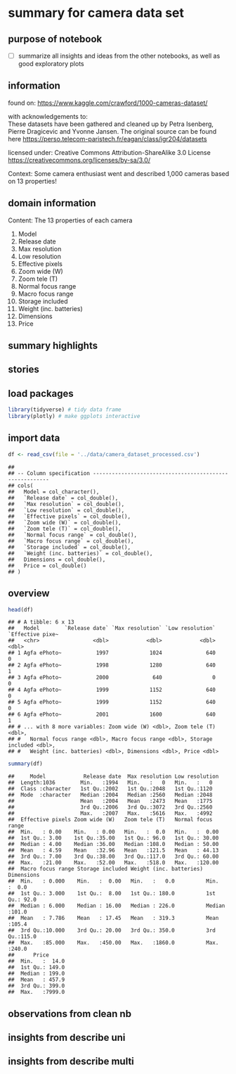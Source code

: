 summary for camera data set
================

## purpose of notebook

-   [ ] summarize all insights and ideas from the other notebooks, as
    well as good exploratory plots

## information

found on: <https://www.kaggle.com/crawford/1000-cameras-dataset/>

with acknowledgements to:  
These datasets have been gathered and cleaned up by Petra Isenberg,
Pierre Dragicevic and Yvonne Jansen. The original source can be found
here <https://perso.telecom-paristech.fr/eagan/class/igr204/datasets>

licensed under: Creative Commons Attribution-ShareAlike 3.0 License
<https://creativecommons.org/licenses/by-sa/3.0/>

Context: Some camera enthusiast went and described 1,000 cameras based
on 13 properties!

## domain information

Content: The 13 properties of each camera  
1. Model  
2. Release date  
3. Max resolution  
4. Low resolution  
5. Effective pixels  
6. Zoom wide (W)  
7. Zoom tele (T)  
8. Normal focus range  
9. Macro focus range  
10. Storage included  
11. Weight (inc. batteries)  
12. Dimensions  
13. Price

## summary highlights

## stories

## load packages

``` r
library(tidyverse) # tidy data frame
library(plotly) # make ggplots interactive
```

## import data

``` r
df <- read_csv(file = '../data/camera_dataset_processed.csv')
```

    ## 
    ## -- Column specification --------------------------------------------------------
    ## cols(
    ##   Model = col_character(),
    ##   `Release date` = col_double(),
    ##   `Max resolution` = col_double(),
    ##   `Low resolution` = col_double(),
    ##   `Effective pixels` = col_double(),
    ##   `Zoom wide (W)` = col_double(),
    ##   `Zoom tele (T)` = col_double(),
    ##   `Normal focus range` = col_double(),
    ##   `Macro focus range` = col_double(),
    ##   `Storage included` = col_double(),
    ##   `Weight (inc. batteries)` = col_double(),
    ##   Dimensions = col_double(),
    ##   Price = col_double()
    ## )

## overview

``` r
head(df)
```

    ## # A tibble: 6 x 13
    ##   Model        `Release date` `Max resolution` `Low resolution` `Effective pixe~
    ##   <chr>                 <dbl>            <dbl>            <dbl>            <dbl>
    ## 1 Agfa ePhoto~           1997             1024              640                0
    ## 2 Agfa ePhoto~           1998             1280              640                1
    ## 3 Agfa ePhoto~           2000              640                0                0
    ## 4 Agfa ePhoto~           1999             1152              640                0
    ## 5 Agfa ePhoto~           1999             1152              640                0
    ## 6 Agfa ePhoto~           2001             1600              640                1
    ## # ... with 8 more variables: Zoom wide (W) <dbl>, Zoom tele (T) <dbl>,
    ## #   Normal focus range <dbl>, Macro focus range <dbl>, Storage included <dbl>,
    ## #   Weight (inc. batteries) <dbl>, Dimensions <dbl>, Price <dbl>

``` r
summary(df)
```

    ##     Model            Release date  Max resolution Low resolution
    ##  Length:1036        Min.   :1994   Min.   :   0   Min.   :   0  
    ##  Class :character   1st Qu.:2002   1st Qu.:2048   1st Qu.:1120  
    ##  Mode  :character   Median :2004   Median :2560   Median :2048  
    ##                     Mean   :2004   Mean   :2473   Mean   :1775  
    ##                     3rd Qu.:2006   3rd Qu.:3072   3rd Qu.:2560  
    ##                     Max.   :2007   Max.   :5616   Max.   :4992  
    ##  Effective pixels Zoom wide (W)   Zoom tele (T)   Normal focus range
    ##  Min.   : 0.00    Min.   : 0.00   Min.   :  0.0   Min.   :  0.00    
    ##  1st Qu.: 3.00    1st Qu.:35.00   1st Qu.: 96.0   1st Qu.: 30.00    
    ##  Median : 4.00    Median :36.00   Median :108.0   Median : 50.00    
    ##  Mean   : 4.59    Mean   :32.96   Mean   :121.5   Mean   : 44.13    
    ##  3rd Qu.: 7.00    3rd Qu.:38.00   3rd Qu.:117.0   3rd Qu.: 60.00    
    ##  Max.   :21.00    Max.   :52.00   Max.   :518.0   Max.   :120.00    
    ##  Macro focus range Storage included Weight (inc. batteries)   Dimensions   
    ##  Min.   : 0.000    Min.   :  0.00   Min.   :   0.0          Min.   :  0.0  
    ##  1st Qu.: 3.000    1st Qu.:  8.00   1st Qu.: 180.0          1st Qu.: 92.0  
    ##  Median : 6.000    Median : 16.00   Median : 226.0          Median :101.0  
    ##  Mean   : 7.786    Mean   : 17.45   Mean   : 319.3          Mean   :105.4  
    ##  3rd Qu.:10.000    3rd Qu.: 20.00   3rd Qu.: 350.0          3rd Qu.:115.0  
    ##  Max.   :85.000    Max.   :450.00   Max.   :1860.0          Max.   :240.0  
    ##      Price       
    ##  Min.   :  14.0  
    ##  1st Qu.: 149.0  
    ##  Median : 199.0  
    ##  Mean   : 457.9  
    ##  3rd Qu.: 399.0  
    ##  Max.   :7999.0

## observations from clean nb

## insights from describe uni

## insights from describe multi
